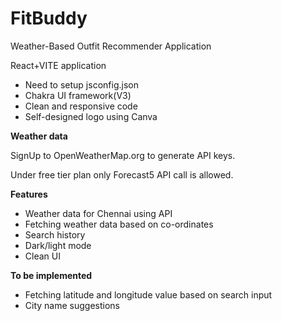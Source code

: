 # FitBuddy
Weather-Based Outfit Recommender Application

React+VITE application
* Need to setup jsconfig.json
* Chakra UI framework(V3)
* Clean and responsive code
* Self-designed logo using Canva

**Weather data**

SignUp to OpenWeatherMap.org to generate API keys.

Under free tier plan only Forecast5 API call is allowed. 

**Features**
* Weather data for Chennai using API
* Fetching weather data based on co-ordinates
* Search history
* Dark/light mode
* Clean UI

**To be implemented**
* Fetching latitude and longitude value based on search input
* City name suggestions
